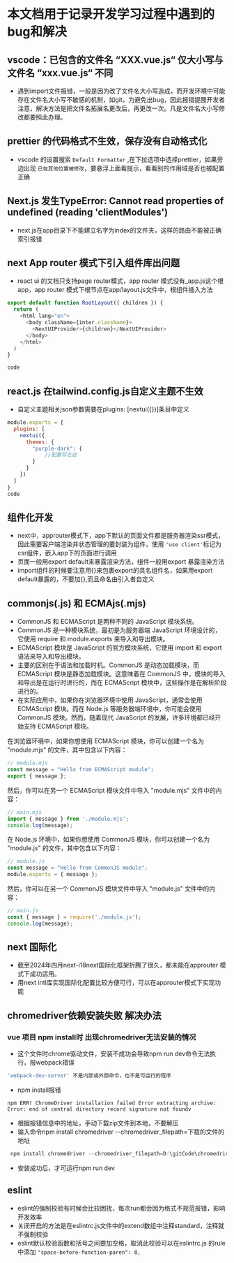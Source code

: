 # 本文档用于记录开发学习过程中遇到的bug和解决

## vscode：已包含的文件名 “XXX.vue.js“ 仅大小写与文件名 “xxx.vue.js“ 不同
- 遇到import文件报错，一般是因为改了文件名大小写造成，而开发环境中可能存在文件名大小写不敏感的机制，如git，为避免出bug，因此报错提醒开发者注意，解决方法是把文件名拓展名更改后，再更改一次。凡是文件名大小写修改都要照此办理。

## prettier 的代码格式不生效，保存没有自动格式化
- vscode 的设置搜索 `Default Formatter` ,在下拉选项中选择prettier，如果旁边出现 `已在其他位置被修改`，要悬浮上面看提示，看看别的作用域是否也被配置正确

## Next.js 发生TypeError: Cannot read properties of undefined (reading 'clientModules')
- next.js在app目录下不能建立名字为index的文件夹，这样的路由不能被正确索引报错


## next App router 模式下引入组件库出问题
- react ui 的文档只支持page router模式，app router 模式没有_app.js这个根app，app router 模式下根节点在app/layout.js文件中，根组件插入方法
``` js
export default function RootLayout({ children }) {
  return (
    <html lang="en">
      <body className={inter.className}>
        <NextUIProvider>{children}</NextUIProvider>
      </body>
    </html>
  )
}

code
```
## react.js 在tailwind.config.js自定义主题不生效
- 自定义主题相关json参数需要在plugins: [nextui({})]条目中定义
```js
module.exports = {
  plugins: [
    nextui({
      themes: {
        "purple-dark": {
            //配置写在这
        }
      }
    })
  ]
}
code
```
## 组件化开发
- next中，approuter模式下，app下默认的页面文件都是服务器渲染ssr模式，因此需要客户端渲染并状态管理的要封装为组件，使用 `'use client'`标记为csr组件，嵌入app下的页面进行调用
- 页面一般用export default来暴露渲染方法，组件一般用export 暴露渲染方法
- import组件的时候要注意用{}来包裹export的具名组件名，如果用export default暴露的，不要加{},而且命名由引入者自定义
  
## commonjs(.js) 和 ECMAjs(.mjs)
- CommonJS 和 ECMAScript 是两种不同的 JavaScript 模块系统。
- CommonJS 是一种模块系统，最初是为服务器端 JavaScript 环境设计的，它使用 require 和 module.exports 来导入和导出模块。
- ECMAScript 模块是 JavaScript 的官方模块系统，它使用 import 和 export 语法来导入和导出模块。
- 主要的区别在于语法和加载时机。CommonJS 是动态加载模块，而 ECMAScript 模块是静态加载模块。这意味着在 CommonJS 中，模块的导入和导出是在运行时进行的，而在 ECMAScript 模块中，这些操作是在解析阶段进行的。
- 在实际应用中，如果你在浏览器环境中使用 JavaScript，通常会使用 ECMAScript 模块。而在 Node.js 等服务器端环境中，你可能会使用 CommonJS 模块。然而，随着现代 JavaScript 的发展，许多环境都已经开始支持 ECMAScript 模块。


在浏览器环境中，如果你想使用 ECMAScript 模块，你可以创建一个名为 "module.mjs" 的文件，其中包含以下内容：
```JavaScript
// module.mjs
const message = "Hello from ECMAScript module";
export { message };
```
然后，你可以在另一个 ECMAScript 模块文件中导入 "module.mjs" 文件中的内容：
```JavaScript
// main.mjs
import { message } from './module.mjs';
console.log(message);
```


在 Node.js 环境中，如果你想使用 CommonJS 模块，你可以创建一个名为 "module.js" 的文件，其中包含以下内容：
```JavaScript
// module.js
const message = "Hello from CommonJS module";
module.exports = { message };
```


然后，你可以在另一个 CommonJS 模块文件中导入 "module.js" 文件中的内容：
```JavaScript
// main.js
const { message } = require('./module.js');
console.log(message);
```





## next 国际化
- 截至2024年四月next-i18next国际化框架折腾了很久，都未能在approuter 模式下成功运用。
- 用next intl库实现国际化配置比较方便可行，可以在approuter模式下实现功能

## chromedriver依赖安装失败 解决办法
### vue 项目 npm install时 出现chromedriver无法安装的情况
- 这个文件时chrome驱动文件，安装不成功会导致npm run dev命令无法执行，报webpack错误
```js
'webpack-dev-server' 不是内部或外部命令，也不是可运行的程序
```
- npm install报错
```npm
npm ERR! ChromeDriver installation failed Error extracting archive: Error: end of central directory record signature not foundv
```
- 根据报错信息中的地址，手动下载zip文件到本地，不要解压
- 输入命令npm install chromedriver --chromedriver_filepath=下载的文件的地址
```js
 npm install chromedriver --chromedriver_filepath=D:\gitCode\chromedriver_win32.zip
```
- 安装成功后，才可运行npm run dev

## eslint
- eslint的强制校验有时候会比较困扰，每次run都会因为格式不规范报错，影响开发效率
- 关闭开启的方法是在eslintrc.js文件中的extend数组中注释standard，注释就不强制校验
- eslint默认校验函数和括号之间要加空格，取消此校验可以在eslintrc.js 的rule 中添加 `"space-before-function-paren": 0,`



